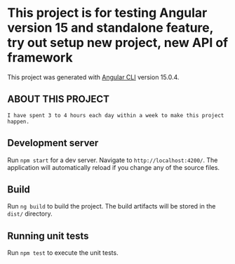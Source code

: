 # This project is for testing Angular version 15 and standalone feature, try out setup new project, new API of framework

This project was generated with [Angular CLI](https://github.com/angular/angular-cli) version 15.0.4.

## ABOUT THIS PROJECT
    I have spent 3 to 4 hours each day within a week to make this project happen.

## Development server

Run `npm start` for a dev server. Navigate to `http://localhost:4200/`. The application will automatically reload if you change any of the source files.

## Build

Run `ng build` to build the project. The build artifacts will be stored in the `dist/` directory.

## Running unit tests

Run `npm test` to execute the unit tests.



